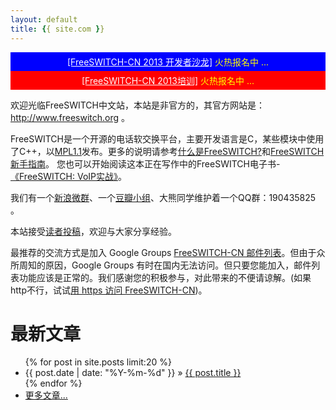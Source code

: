 ```yaml
---
layout: default
title: {{ site.com }}
---
```


<div style="background-color:blue;color:yellow;padding:5px;text-align:center"><a style="color:white" href="/2013/05/16/freeswitch-cn-zhong-wen-she-qu-2013-di-er-jie-kai-fa-zhe-sha-long.html">[FreeSWITCH-CN 2013 开发者沙龙]</a> 火热报名中 ...</div>

<div style="background-color:red;color:yellow;padding:5px;text-align:center"><a style="color:white" href="/2013/05/30/freeswitch-peixun-2013.html">[FreeSWITCH-CN 2013培训]</a> 火热报名中 ...</div>

欢迎光临FreeSWITCH中文站，本站是非官方的，其官方网站是：<a href="http://www.freeswitch.org" target="_blank">http://www.freeswitch.org</a> 。

FreeSWITCH是一个开源的电话软交换平台，主要开发语言是C，某些模块中使用了C++，以[MPL1.1](http://www.opensource.org/licenses/mozilla1.1.php)发布。更多的说明请参考[什么是FreeSWITCH?](/2009/11/08/shi-yao-shi-freeswitch.html)和[FreeSWITCH新手指南](/2009/11/08/freeswitch-xin-shou-zhi-nan.html)。
您也可以开始阅读这本正在写作中的FreeSWITCH电子书-[《FreeSWITCH: VoIP实战》](/document)。

我们有一个[新浪微群](http://q.t.sina.com.cn/164023)、一个[豆瓣小组](http://www.douban.com/group/239803/)、大熊同学维护着一个QQ群：190435825 。

本站接受[读者投稿](/2010/07/23/guan-yu-zai-ben-zhan-tou-gao-de-shuo-ming.html)，欢迎与大家分享经验。

最推荐的交流方式是加入 Google Groups [FreeSWITCH-CN 邮件列表](http://groups.google.com/group/freeswitch-cn?hl=en)。但由于众所周知的原因，Google Groups 有时在国内无法访问。但只要您能加入，邮件列表功能应该是正常的。我们感谢您的积极参与，对此带来的不便请谅解。(如果http不行，试试[用 https 访问 FreeSWITCH-CN](https://groups.google.com/group/freeswitch-cn?hl=en))。
<br>

# 最新文章

<div>

<ul class="posts">
  {% for post in site.posts limit:20 %}
    <li><span>{{ post.date | date: "%Y-%m-%d" }}</span> &raquo; <a href="{{ post.url }}">{{ post.title }}</a></li>
  {% endfor %}
    <li><a href="/posts.html">更多文章...</a></li>
</ul>

</div>